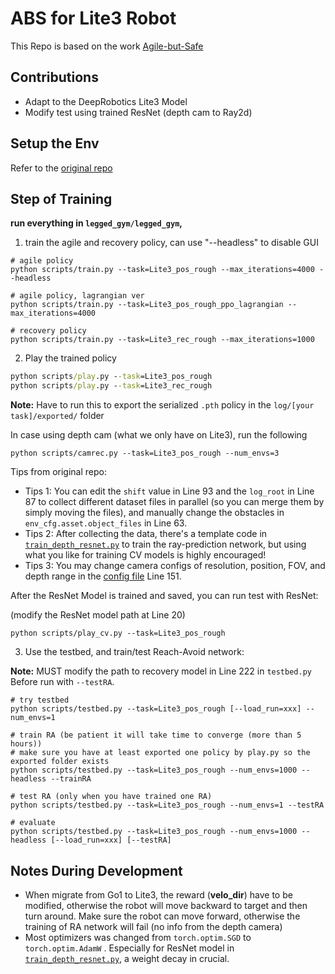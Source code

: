# ABS for Lite3 Robot

This Repo is based on the work [Agile-but-Safe](https://agile-but-safe.github.io/) 



## Contributions

- Adapt to the DeepRobotics Lite3 Model
- Modify test using trained ResNet (depth cam to Ray2d)



## Setup the Env 

Refer to the [original repo](https://github.com/LeCAR-Lab/ABS)



## Step of Training

**run everything in `legged_gym/legged_gym`,**



1. train the agile and recovery policy, can use "--headless" to disable GUI

```
# agile policy
python scripts/train.py --task=Lite3_pos_rough --max_iterations=4000 --headless

# agile policy, lagrangian ver
python scripts/train.py --task=Lite3_pos_rough_ppo_lagrangian --max_iterations=4000

# recovery policy
python scripts/train.py --task=Lite3_rec_rough --max_iterations=1000
```



2. Play the trained policy

```cmd
python scripts/play.py --task=Lite3_pos_rough
python scripts/play.py --task=Lite3_rec_rough
```

**Note:** Have to run this to export the serialized ``.pth`` policy in the ``log/[your task]/exported/`` folder 



In case using depth cam (what we only have on Lite3), run the following

```
python scripts/camrec.py --task=Lite3_pos_rough --num_envs=3
```

Tips from original repo: 

+ Tips 1: You can edit the `shift` value in Line 93 and the `log_root` in Line 87 to collect different dataset files in parallel (so you can merge them by simply moving the files), and manually change the obstacles in `env_cfg.asset.object_files` in Line 63.
+ Tips 2: After collecting the data, there's a template code in [`train_depth_resnet.py`](training/legged_gym/legged_gym/scripts/train_depth_resnet.py) to train the ray-prediction network, but using what you like for training CV models is highly encouraged!
+ Tips 3: You may change camera configs of resolution, position, FOV, and depth range in the [config file](training/legged_gym/legged_gym/envs/go1/go1_pos_config.py) Line 151.



After the ResNet Model is trained and saved, you can run test with ResNet:

(modify the ResNet model path at Line 20)

```
python scripts/play_cv.py --task=Lite3_pos_rough
```



3. Use the testbed, and train/test Reach-Avoid network:

**Note:** MUST modify the path to recovery model in Line 222 in ``testbed.py``  Before run with ``--testRA``. 

```
# try testbed
python scripts/testbed.py --task=Lite3_pos_rough [--load_run=xxx] --num_envs=1

# train RA (be patient it will take time to converge (more than 5 hours)) 
# make sure you have at least exported one policy by play.py so the exported folder exists
python scripts/testbed.py --task=Lite3_pos_rough --num_envs=1000 --headless --trainRA

# test RA (only when you have trained one RA)
python scripts/testbed.py --task=Lite3_pos_rough --num_envs=1 --testRA

# evaluate
python scripts/testbed.py --task=Lite3_pos_rough --num_envs=1000 --headless [--load_run=xxx] [--testRA]
```



## Notes During Development

- When migrate from Go1 to Lite3, the reward (**velo_dir**) have to be modified, otherwise the robot will move backward to target and then turn around. Make sure the robot can move forward, otherwise the training of RA network will fail (no info from the depth camera)
- Most optimizers was changed from ``torch.optim.SGD`` to ``torch.optim.AdamW`` . Especially for ResNet model in [`train_depth_resnet.py`](training/legged_gym/legged_gym/scripts/train_depth_resnet.py), a weight decay in crucial.  
